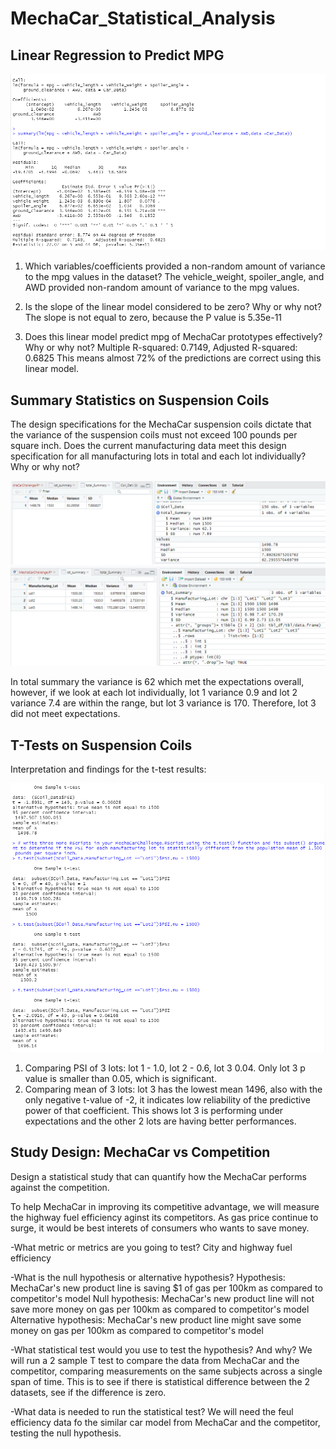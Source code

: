 # MechaCar_Statistical_Analysis

## Linear Regression to Predict MPG

![d1](https://github.com/siqiou/MechaCar_Statistical_Analysis/blob/f4fb6cda828a868fe08d95238aea60e81c162a93/images/two.png)
1. Which variables/coefficients provided a non-random amount of variance to the mpg values in the dataset?
The vehicle_weight, spoiler_angle, and AWD provided non-random amount of variance to the mpg values.

2. Is the slope of the linear model considered to be zero? Why or why not?
The slope is not equal to zero, because the P value is 5.35e-11

3. Does this linear model predict mpg of MechaCar prototypes effectively? Why or why not?
Multiple R-squared:  0.7149,	Adjusted R-squared:  0.6825 
This means almost 72% of the predictions are correct using this linear model.

## Summary Statistics on Suspension Coils
The design specifications for the MechaCar suspension coils dictate that the variance of the suspension coils must not exceed 100 pounds per square inch. Does the current manufacturing data meet this design specification for all manufacturing lots in total and each lot individually? Why or why not?

![d2](https://github.com/siqiou/MechaCar_Statistical_Analysis/blob/f4fb6cda828a868fe08d95238aea60e81c162a93/images/total%20summary.png)
![d2-2](https://github.com/siqiou/MechaCar_Statistical_Analysis/blob/f4fb6cda828a868fe08d95238aea60e81c162a93/images/lot%20summary.png)

In total summary the variance is 62 which met the expectations overall, however, if we look at each lot individually, lot 1 variance 0.9 and lot 2 variance 7.4 are within the range, but lot 3 variance is 170. Therefore, lot 3 did not meet expectations.

## T-Tests on Suspension Coils
Interpretation and findings for the t-test results: 

![d3](https://github.com/siqiou/MechaCar_Statistical_Analysis/blob/f4fb6cda828a868fe08d95238aea60e81c162a93/images/three.png)
1. Comparing PSI of 3 lots: lot 1 - 1.0, lot 2 - 0.6, lot 3 0.04. Only lot 3 p value is smaller than 0.05, which is significant. 
2. Comparing mean of 3 lots: lot 3 has the lowest mean 1496, also with the only negative t-value of -2, it indicates low reliability of the predictive power of that coefficient. This shows lot 3 is performing under expectations and the other 2 lots are having better performances.

## Study Design: MechaCar vs Competition
Design a statistical study that can quantify how the MechaCar performs against the competition.

To help MechaCar in improving its competitive advantage, we will measure the highway fuel efficiency aginst its competitors. As gas price continue to surge, it would be best interets of consumers who wants to save money.

-What metric or metrics are you going to test?
City and highway fuel efficiency

-What is the null hypothesis or alternative hypothesis?
Hypothesis: MechaCar's new product line is saving $1 of gas per 100km as compared to competitor's model
Null hypothesis: MechaCar's new product line will not save more money on gas per 100km as compared to competitor's model
Alternative hypothesis: MechaCar's new product line might save some money on gas per 100km as compared to competitor's model

-What statistical test would you use to test the hypothesis? And why?
We will run a 2 sample T test to compare the data from MechaCar and the competitor, comparing measurements on the same subjects across a single span of time. This is to see if there is statistical difference between the 2 datasets, see if the difference is zero.

-What data is needed to run the statistical test?
We will need the feul efficiency data fo the similar car model from MechaCar and the competitor, testing the null hypothesis.
